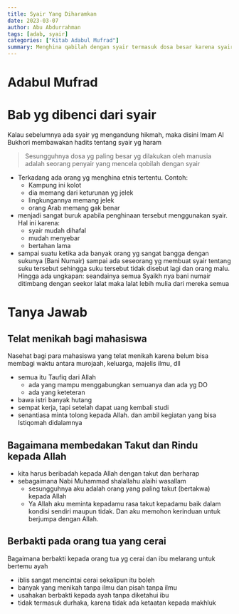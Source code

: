 ```yaml
---
title: Syair Yang Diharamkan
date: 2023-03-07
author: Abu Abdurrahman
tags: [adab, syair]
categories: ["Kitab Adabul Mufrad"]
summary: Menghina qabilah dengan syair termasuk dosa besar karena syair lebih mudah dihafal dan tersebar
---
```


# Adabul Mufrad

# Bab yg dibenci dari syair

Kalau sebelumnya ada syair yg mengandung hikmah, maka disini Imam Al Bukhori membawakan hadits tentang syair yg haram

> Sesungguhnya dosa yg paling besar yg dilakukan oleh manusia adalah seorang penyair yang mencela qobilah dengan syair 

- Terkadang ada orang yg menghina etnis tertentu. Contoh:
  - Kampung ini kolot
  - dia memang dari keturunan yg jelek
  - lingkungannya memang jelek 
  - orang Arab memang gak benar
- menjadi sangat buruk apabila penghinaan tersebut menggunakan syair. Hal ini karena:
  - syair mudah dihafal
  - mudah menyebar
  - bertahan lama
- sampai suatu ketika ada banyak orang  yg sangat bangga dengan sukunya (Bani Numair) sampai ada seseorang yg membuat syair tentang suku tersebut sehingga suku tersebut tidak disebut lagi dan orang malu. Hingga ada ungkapan: seandainya semua Syaikh nya bani numair ditimbang dengan seekor lalat maka lalat lebih mulia dari mereka semua

# Tanya Jawab

## Telat menikah bagi mahasiswa

Nasehat bagi para mahasiswa yang telat menikah karena belum bisa membagi waktu antara murojaah, keluarga, majelis ilmu, dll

- semua itu Taufiq dari Allah 
  - ada yang mampu menggabungkan semuanya dan ada yg DO
  - ada yang keteteran 
- bawa istri banyak hutang
- sempat kerja, tapi setelah dapat uang kembali studi 
- senantiasa minta tolong kepada Allah. dan ambil kegiatan yang bisa Istiqomah didalamnya

## Bagaimana membedakan Takut dan Rindu kepada Allah 

- kita harus beribadah kepada Allah dengan takut dan berharap 
- sebagaimana Nabi Muhammad shalallahu alaihi wasallam 
  - sesungguhnya aku adalah orang yang paling takut (bertakwa) kepada Allah
  - Ya Allah aku meminta kepadamu rasa takut kepadamu baik dalam kondisi sendiri maupun tidak. Dan aku memohon kerinduan untuk berjumpa dengan Allah.


## Berbakti pada orang tua yang cerai

Bagaimana berbakti kepada orang tua yg cerai dan ibu melarang untuk bertemu ayah

- iblis sangat mencintai cerai sekalipun itu boleh
- banyak yang menikah tanpa ilmu dan pisah tanpa ilmu
- usahakan berbakti kepada ayah tanpa diketahui ibu
- tidak termasuk durhaka, karena tidak ada ketaatan kepada makhluk
